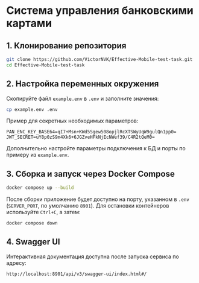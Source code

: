 # Система управления банковскими картами

## 1. Клонирование репозитория

```bash
git clone https://github.com/VictorNVK/Effective-Mobile-test-task.git
cd Effective-Mobile-test-task
```

## 2. Настройка переменных окружения

Скопируйте файл `example.env` в `.env` и заполните значения:

```bash
cp example.env .env
```

Пример для секретных необходимых параметров:

```env
PAN_ENC_KEY_BASE64=qI7+Msn+KWd5Sgew508opjlRcXTSWyUqW9gulQn1pp0=
JWT_SECRET=uY8p0zS9m4Xk6+6JGZveHFkNjEcNWef39/C4R2tQeM0=
```

Дополнительно настройте параметры подключения к БД и порты по примеру из `example.env`.

## 3. Сборка и запуск через Docker Compose

```bash
docker compose up --build
```

После сборки приложение будет доступно на порту, указанном в `.env` (`SERVER_PORT`, по умолчанию `8901`). Для остановки контейнеров используйте `Ctrl+C`, а затем:

```bash
docker compose down
```

## 4. Swagger UI

Интерактивная документация доступна после запуска сервиса по адресу:

```
http://localhost:8901/api/v3/swagger-ui/index.html#/
```
